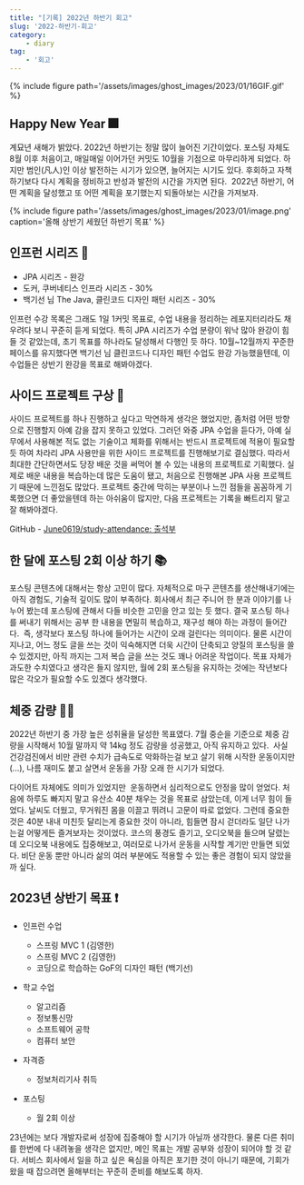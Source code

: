 ```yaml
---
title: "[기록] 2022년 하반기 회고"
slug: '2022-하반기-회고'
category: 
    - diary
tag: 
    - '회고'
---
```


{% include figure path='/assets/images/ghost_images/2023/01/16GIF.gif' %}
## Happy New Year 🎆

계묘년 새해가 밝았다. 2022년 하반기는 정말 많이 늘어진 기간이었다. 포스팅 자체도 8월 이후 처음이고, 매일매일 이어가던 커밋도 10월을 기점으로 마무리하게 되었다. 하지만 범인(凡人)인 이상 발전하는 시기가 있으면, 늘어지는 시기도 있다. 후회하고 자책하기보다 다시 계획을 정비하고 반성과 발전의 시간을 가지면 된다.  2022년 하반기, 어떤 계획을 달성했고 또 어떤 계획을 포기했는지 되돌아보는 시간을 가져보자.

{% include figure path='/assets/images/ghost_images/2023/01/image.png' caption='올해 상반기 세웠던 하반기 목표' %}

## 인프런 시리즈 🎢

- JPA 시리즈 - 완강
- 도커, 쿠버네티스 인프라 시리즈 - 30% 
- 백기선 님 The Java, 클린코드 디자인 패턴 시리즈 - 30% 

인프런 수강 목록은 그래도 1일 1커밋 목표로, 수업 내용을 정리하는 레포지터리라도 채우려다 보니 꾸준히 듣게 되었다. 특히 JPA 시리즈가 수업 분량이 워낙 많아 완강이 힘들 것 같았는데, 초기 목표를 하나라도 달성해서 다행인 듯 하다. 10월~12월까지 꾸준한 페이스를 유지했다면 백기선 님 클린코드나 디자인 패턴 수업도 완강 가능했을텐데, 이 수업들은 상반기 완강을 목표로 해봐야겠다.


## 사이드 프로젝트 구상 🤔

사이드 프로젝트를 하나 진행하고 싶다고 막연하게 생각은 했었지만, 좀처럼 어떤 방향으로 진행할지 아예 감을 잡지 못하고 있었다. 그러던 와중 JPA 수업을 듣다가, 아예 실무에서 사용해본 적도 없는 기술이고 체화를 위해서는 반드시 프로젝트에 적용이 필요할 듯 하여 차라리 JPA 사용만을 위한 사이드 프로젝트를 진행해보기로 결심했다. 따라서 최대한 간단하면서도 당장 배운 것을 써먹어 볼 수 있는 내용의 프로젝트로 기획했다. 실제로 배운 내용을 복습하는데 많은 도움이 됐고, 처음으로 진행해본 JPA 사용 프로젝트기 때문에 느낀점도 많았다. 프로젝트 중간에 막히는 부분이나 느낀 점들을 꼼꼼하게 기록했으면 더 좋았을텐데 하는 아쉬움이 많지만, 다음 프로젝트는 기록을 빠트리지 말고 잘 해봐야겠다.

GitHub - [June0619/study-attendance: 출석부](https://github.com/June0619/study-attendance)


## 한 달에 포스팅 2회 이상 하기 📚

포스팅 콘텐츠에 대해서는 항상 고민이 많다. 자체적으로 마구 콘텐츠를 생산해내기에는  아직 경험도, 기술적 깊이도 많이 부족하다. 회사에서 최근 주니어 한 분과 이야기를 나누어 봤는데 포스팅에 관해서 다들 비슷한 고민을 안고 있는 듯 했다. 결국 포스팅 하나를 써내기 위해서는 공부 한 내용을 면밀히 복습하고, 재구성 해야 하는 과정이 들어간다.  즉, 생각보다 포스팅 하나에 들어가는 시간이 오래 걸린다는 의미이다. 물론 시간이 지나고, 어느 정도 글을 쓰는 것이 익숙해지면 더욱 시간이 단축되고 양질의 포스팅을 쓸 수 있겠지만, 아직 까지는 그저 복습 글을 쓰는 것도 꽤나 어려운 작업이다. 목표 자체가 과도한 수치였다고 생각은 들지 않지만, 월에 2회 포스팅을 유지하는 것에는 작년보다 많은 각오가 필요할 수도 있겠다 생각했다.


## 체중 감량 🏃‍♂️

2022년 하반기 중 가장 높은 성취율을 달성한 목표였다. 7월 중순을 기준으로 체중 감량을 시작해서 10월 말까지 약 14kg 정도 감량을 성공했고, 아직 유지하고 있다.  사실 건강검진에서 비만 관련 수치가 급속도로 악화하는걸 보고 살기 위해 시작한 운동이지만(...), 나름 재미도 붙고 살면서 운동을 가장 오래 한 시기가 되었다. 

다이어트 자체에도 의미가 있었지만  운동하면서 심리적으로도 안정을 많이 얻었다. 처음에 하루도 빠지지 말고 유산소 40분 채우는 것을 목표로 삼았는데, 이게 너무 힘이 들었다. 날씨도 더웠고, 무거워진 몸을 이끌고 뛰려니 고문이 따로 없었다. 그런데 중요한 것은 40분 내내 미친듯 달리는게 중요한 것이 아니라, 힘들면 잠시 걷더라도 일단 나가는걸 어떻게든 즐겨보자는 것이었다. 코스의 풍경도 즐기고, 오디오북을 들으며 달렸는데 오디오북 내용에도 집중해보고, 여러모로 나가서 운동을 시작할 계기만 만들면 되었다. 비단 운동 뿐만 아니라 삶의 여러 부분에도 적용할 수 있는 좋은 경험이 되지 않았을까 싶다. 

## 2023년 상반기 목표 ❗

- 인프런 수업
    - 스프링 MVC 1 (김영한)
    - 스프링 MVC 2 (김영한)
    - 코딩으로 학습하는 GoF의 디자인 패턴 (백기선)

- 학교 수업
    - 알고리즘
    - 정보통신망
    - 소프트웨어 공학
    - 컴퓨터 보안

- 자격증
    - 정보처리기사 취득

- 포스팅
    - 월 2회 이상

23년에는 보다 개발자로써 성장에 집중해야 할 시기가 아닐까 생각한다. 물론 다른 취미를 한번에 다 내려놓을 생각은 없지만, 메인 목표는 개발 공부와 성장이 되어야 할 것 같다. 서비스 회사에서 일을 하고 싶은 욕심을 아직은 포기한 것이 아니기 때문에, 기회가 왔을 때 잡으려면 올해부터는 꾸준히 준비를 해보도록 하자.
